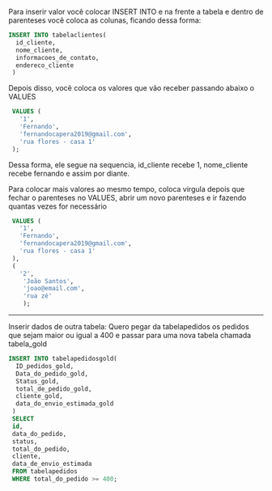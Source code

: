 Para inserir valor você colocar INSERT INTO e na frente a tabela e dentro de parenteses você coloca as colunas, ficando dessa forma:

```sql
INSERT INTO tabelaclientes(
  id_cliente,
  nome_cliente,
  informacoes_de_contato,
  endereco_cliente
 )
```

Depois disso, você coloca os valores que vão receber passando abaixo o VALUES
```sql
 VALUES (
   '1',
   'Fernando',
   'fernandocapera2019@gmail.com',
   'rua flores - casa 1'
 );
```

Dessa forma, ele segue na sequencia, id_cliente recebe 1, nome_cliente recebe fernando e assim por diante.

Para colocar mais valores ao mesmo tempo, coloca virgula depois que fechar o parenteses no VALUES, abrir um novo parenteses e ir fazendo quantas vezes for necessário
```sql
 VALUES (
   '1',
   'Fernando',
   'fernandocapera2019@gmail.com',
   'rua flores - casa 1'
 ),
 (
   '2',
    'João Santos', 
    'joao@email.com', 
    'rua zé'
    );
```

<hr>

Inserir dados de outra tabela:
Quero pegar da tabelapedidos os pedidos que sejam maior ou igual a 400 e passar para uma nova tabela chamada tabela_gold

```sql
INSERT INTO tabelapedidosgold(
  ID_pedidos_gold,
  Data_do_pedido_gold,
  Status_gold,
  total_de_pedido_gold,
  cliente_gold,
  data_do_envio_estimada_gold
 )
 SELECT 
 id,
 data_do_pedido,
 status,
 total_do_pedido,
 cliente,
 data_de_envio_estimada
 FROM tabelapedidos
 WHERE total_do_pedido >= 400;
 ```